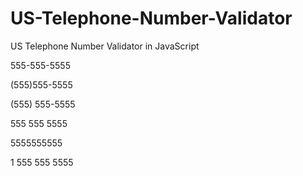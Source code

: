 # US-Telephone-Number-Validator
US Telephone Number Validator in JavaScript

555-555-5555

(555)555-5555

(555) 555-5555

555 555 5555

5555555555

1 555 555 5555
